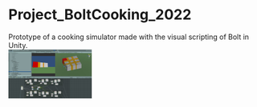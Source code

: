 # Project_BoltCooking_2022
 
Prototype of a cooking simulator made with the visual scripting of Bolt in Unity.
<br>
<img width="33%" src="https://github.com/krissen95/Project_BoltCooking_2022/blob/main/ExampleCookingSimulator.jpg">
